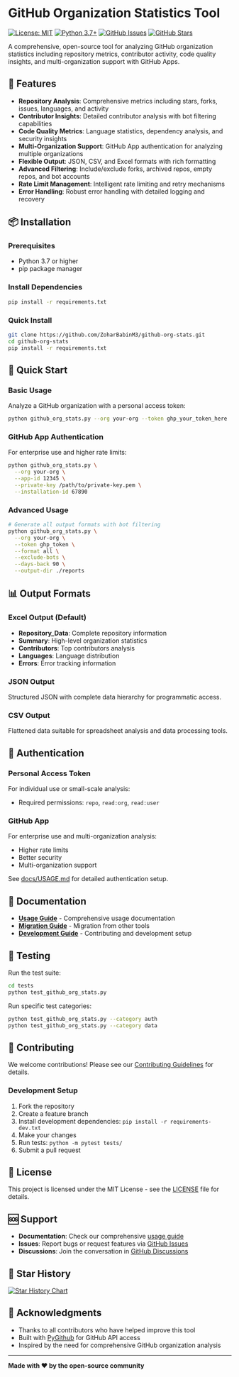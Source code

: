 # GitHub Organization Statistics Tool

[![License: MIT](https://img.shields.io/badge/License-MIT-yellow.svg)](https://opensource.org/licenses/MIT)
[![Python 3.7+](https://img.shields.io/badge/python-3.7+-blue.svg)](https://www.python.org/downloads/)
[![GitHub Issues](https://img.shields.io/github/issues/ZoharBabinM3/github-org-stats.svg)](https://github.com/ZoharBabinM3/github-org-stats/issues)
[![GitHub Stars](https://img.shields.io/github/stars/ZoharBabinM3/github-org-stats.svg)](https://github.com/ZoharBabinM3/github-org-stats/stargazers)

A comprehensive, open-source tool for analyzing GitHub organization statistics including repository metrics, contributor activity, code quality insights, and multi-organization support with GitHub Apps.

## 🚀 Features

- **Repository Analysis**: Comprehensive metrics including stars, forks, issues, languages, and activity
- **Contributor Insights**: Detailed contributor analysis with bot filtering capabilities
- **Code Quality Metrics**: Language statistics, dependency analysis, and security insights
- **Multi-Organization Support**: GitHub App authentication for analyzing multiple organizations
- **Flexible Output**: JSON, CSV, and Excel formats with rich formatting
- **Advanced Filtering**: Include/exclude forks, archived repos, empty repos, and bot accounts
- **Rate Limit Management**: Intelligent rate limiting and retry mechanisms
- **Error Handling**: Robust error handling with detailed logging and recovery

## 📦 Installation

### Prerequisites

- Python 3.7 or higher
- pip package manager

### Install Dependencies

```bash
pip install -r requirements.txt
```

### Quick Install

```bash
git clone https://github.com/ZoharBabinM3/github-org-stats.git
cd github-org-stats
pip install -r requirements.txt
```

## 🔧 Quick Start

### Basic Usage

Analyze a GitHub organization with a personal access token:

```bash
python github_org_stats.py --org your-org --token ghp_your_token_here
```

### GitHub App Authentication

For enterprise use and higher rate limits:

```bash
python github_org_stats.py \
  --org your-org \
  --app-id 12345 \
  --private-key /path/to/private-key.pem \
  --installation-id 67890
```

### Advanced Usage

```bash
# Generate all output formats with bot filtering
python github_org_stats.py \
  --org your-org \
  --token ghp_token \
  --format all \
  --exclude-bots \
  --days-back 90 \
  --output-dir ./reports
```

## 📊 Output Formats

### Excel Output (Default)
- **Repository_Data**: Complete repository information
- **Summary**: High-level organization statistics
- **Contributors**: Top contributors analysis
- **Languages**: Language distribution
- **Errors**: Error tracking information

### JSON Output
Structured JSON with complete data hierarchy for programmatic access.

### CSV Output
Flattened data suitable for spreadsheet analysis and data processing tools.

## 🔐 Authentication

### Personal Access Token
For individual use or small-scale analysis:
- Required permissions: `repo`, `read:org`, `read:user`

### GitHub App
For enterprise use and multi-organization analysis:
- Higher rate limits
- Better security
- Multi-organization support

See [docs/USAGE.md](docs/USAGE.md) for detailed authentication setup.

## 📖 Documentation

- **[Usage Guide](docs/USAGE.md)** - Comprehensive usage documentation
- **[Migration Guide](docs/MIGRATION.md)** - Migration from other tools
- **[Development Guide](docs/DEVELOPMENT.md)** - Contributing and development setup

## 🧪 Testing

Run the test suite:

```bash
cd tests
python test_github_org_stats.py
```

Run specific test categories:

```bash
python test_github_org_stats.py --category auth
python test_github_org_stats.py --category data
```

## 🤝 Contributing

We welcome contributions! Please see our [Contributing Guidelines](CONTRIBUTING.md) for details.

### Development Setup

1. Fork the repository
2. Create a feature branch
3. Install development dependencies: `pip install -r requirements-dev.txt`
4. Make your changes
5. Run tests: `python -m pytest tests/`
6. Submit a pull request

## 📄 License

This project is licensed under the MIT License - see the [LICENSE](LICENSE) file for details.

## 🆘 Support

- **Documentation**: Check our comprehensive [usage guide](docs/USAGE.md)
- **Issues**: Report bugs or request features via [GitHub Issues](https://github.com/ZoharBabinM3/github-org-stats/issues)
- **Discussions**: Join the conversation in [GitHub Discussions](https://github.com/ZoharBabinM3/github-org-stats/discussions)

## 🌟 Star History

[![Star History Chart](https://api.star-history.com/svg?repos=ZoharBabinM3/github-org-stats&type=Date)](https://star-history.com/#ZoharBabinM3/github-org-stats&Date)

## 🙏 Acknowledgments

- Thanks to all contributors who have helped improve this tool
- Built with [PyGithub](https://github.com/PyGithub/PyGithub) for GitHub API access
- Inspired by the need for comprehensive GitHub organization analysis

---

**Made with ❤️ by the open-source community**